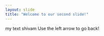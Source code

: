```yaml
---
layout: slide
title: "Welcome to our second slide!"
---
```

my text shivam
Use the left arrow to go back!
